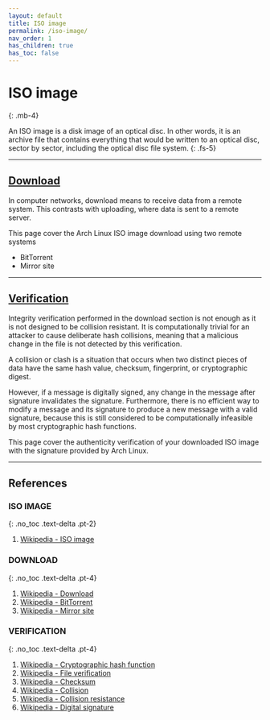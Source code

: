 ```yaml
---
layout: default
title: ISO image
permalink: /iso-image/
nav_order: 1
has_children: true
has_toc: false
---
```


# ISO image
{: .mb-4}

An ISO image is a disk image of an optical disc. In other words, it is an archive file that contains everything that would be written to an optical disc, sector by sector, including the optical disc file system.
{: .fs-5}

---


## [Download](/Andromeda/iso-image/download/)

In computer networks, download means to receive data from a remote system. This contrasts with uploading, where data is sent to a remote server.

This page cover the Arch Linux ISO image download using two remote systems

- BitTorrent
- Mirror site

---

## [Verification](/Andromeda/iso-image/verification/)

Integrity verification performed in the download section is not enough as it is not designed to be collision resistant. It is computationally trivial for an attacker to cause deliberate hash collisions, meaning that a malicious change in the file is not detected by this verification.

A collision or clash is a situation that occurs when two distinct pieces of data have the same hash value, checksum, fingerprint, or cryptographic digest.

However, if a message is digitally signed, any change in the message after signature invalidates the signature. Furthermore, there is no efficient way to modify a message and its signature to produce a new message with a valid signature, because this is still considered to be computationally infeasible by most cryptographic hash functions.

This page cover the authenticity verification of your downloaded ISO image with the signature provided by Arch Linux.

---

## References

### ISO IMAGE
{: .no_toc .text-delta .pt-2}

1. [Wikipedia - ISO image](https://en.wikipedia.org/wiki/ISO_image)


### DOWNLOAD
{: .no_toc .text-delta .pt-4}

1. [Wikipedia - Download](https://en.wikipedia.org/wiki/Download)
1. [Wikipedia - BitTorrent](https://en.wikipedia.org/wiki/BitTorrent)
1. [Wikipedia - Mirror site](https://en.wikipedia.org/wiki/Mirror_site)

### VERIFICATION
{: .no_toc .text-delta .pt-4}

1. [Wikipedia - Cryptographic hash function](https://en.wikipedia.org/wiki/Cryptographic_hash_function)
1. [Wikipedia - File verification](https://en.wikipedia.org/wiki/File_verification)
1. [Wikipedia - Checksum](https://en.wikipedia.org/wiki/Checksum)
1. [Wikipedia - Collision](https://en.wikipedia.org/wiki/Collision_(computer_science))
1. [Wikipedia - Collision resistance](https://en.wikipedia.org/wiki/Collision_resistance)
1. [Wikipedia - Digital signature](https://en.wikipedia.org/wiki/Digital_signature)
